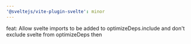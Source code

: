 ```yaml
---
'@sveltejs/vite-plugin-svelte': minor
---
```


feat: Allow svelte imports to be added to optimizeDeps.include and don't exclude svelte from optimizeDeps then
